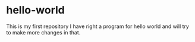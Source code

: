 # hello-world
This is my first repository
I have right a program for hello world and will try to make more changes in that.
